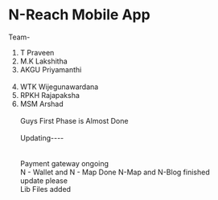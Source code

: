 # N-Reach Mobile App
Team- <br>
1. T Praveen
2. M.K Lakshitha
3. AKGU Priyamanthi<br><br>
4. WTK Wijegunawardana
5. RPKH Rajapaksha 
6. MSM Arshad<br>
<br>Guys First Phase is Almost Done</br>
<br> Updating---- </br><br>
<br>Payment gateway ongoing</br>
   N - Wallet and N - Map Done
   N-Map and N-Blog finished
<br> update please <br>
Lib Files added
